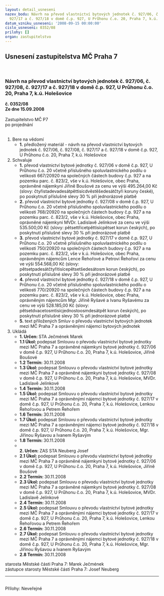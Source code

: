 ```yaml
---
layout: detail_usneseni
nazev_bodu: Návrh na převod vlastnictví bytových jednotek č. 927/06, č. 927/08, č.
  927/17 a č. 927/18 v domě č.p. 927, U Průhonu č.o. 20, Praha 7, k.ú. Holešovice
datum_vzniku_usneseni: '2008-09-15 00:00:00'
cislo_usneseni: 0352/08
prilohy: []
organ: zastupitelstvo
---
```

<div id="ucUsn_pList" class="usn">
	<span><h2>Usnesení zastupitelstva MČ Praha 7 </h2>
<br></span><div class="standBody">
<span><h3>Návrh na převod vlastnictví bytových jednotek č. 927/06, č. 927/08, č. 927/17 a č. 927/18 v domě č.p. 927, U Průhonu č.o. 20, Praha 7, k.ú. Holešovice</h3></span><div class="center">
		<strong>č. 0352/08</strong><br>
	</div>
<div class="center">
		<strong>Ze dne 15.09.2008</strong><br><br>
	</div>Zastupitelstvo MČ P7<br> po projednání<br><br><ol>
<li>Bere na vědomí<ul><li>
<strong>1.</strong> předložený materiál - návrh na převod vlastnictví bytových jednotek č. 927/06, č. 927/08, č. 927/17 a č. 927/18 v domě č.p. 927, U Průhonu č.o. 20, Praha 7, k.ú. Holešovice</li></ul>
</li>
<li>Schvaluje<ul>
<li>
<strong>1.</strong> převod vlastnictví bytové jednotky č. 927/06 v domě č.p. 927, U Průhonu č.o. 20 včetně příslušného spoluvlastnického podílu o velikosti 667/20920 na společných částech budovy č.p. 927 a na pozemku parc. č. 823/2, vše v k.ú. Holešovice, obec Praha, oprávněné nájemkyni Jiřině Boušové za cenu ve výši 495.264,00 Kč (slovy: čtyřistadevadesátpěttisícdvěstěšedesátčtyři koruny české), po poskytnutí příslušné slevy 30 % při jednorázové platbě</li>
<li>
<strong>2.</strong> převod vlastnictví bytové jednotky č. 927/08 v domě č.p. 927, U Průhonu č.o. 20 včetně příslušného spoluvlastnického podílu o velikosti 768/20920 na společných částech budovy č.p. 927 a na pozemku parc. č. 823/2, vše v k.ú. Holešovice, obec Praha, oprávněné nájemkyni MVDr. Ladislavě Jelínkové za cenu ve výši 535.500,00 Kč (slovy: pětsettřicetpěttisícpětset korun českých), po poskytnutí příslušné slevy 30 % při jednorázové platbě</li>
<li>
<strong>3.</strong> převod vlastnictví bytové jednotky č. 927/17 v domě č.p. 927, U Průhonu č.o. 20 včetně příslušného spoluvlastnického podílu o velikosti 750/20920 na společných částech budovy č.p. 927 a na pozemku parc. č. 823/2, vše v k.ú. Holešovice, obec Praha, oprávněným nájemcům Lence Řehořové a Petrovi Řehořovi za cenu ve výši 554.568,00 Kč (slovy: pětsetpadesátčtyřitisícepětsetšedesátosm korun českých), po poskytnutí příslušné slevy 30 % při jednorázové platbě</li>
<li>
<strong>4.</strong> převod vlastnictví bytové jednotky č. 927/18 v domě č.p. 927, U Průhonu č.o. 20 včetně příslušného spoluvlastnického podílu o velikosti 770/20920 na společných částech budovy č.p. 927 a na pozemku parc. č. 823/2, vše v k.ú. Holešovice, obec Praha, oprávněným nájemcům Mgr. Jiřině Ryšavé a Ivanu Ryšavému za cenu ve výši 528.185,00 Kč (slovy: pětsetdvacetosmtisícjednostoosmdesátpět korun českých), po poskytnutí příslušné slevy 30 % při jednorázové platbě</li>
<li>
<strong>5.</strong> text přiložených Smluv o převodu vlastnictví bytových jednotek mezi MČ Praha 7 a oprávněnými nájemci bytových jednotek</li>
</ul>
</li>
<li>Ukládá<ul>
<li>
<strong>1. Určen: </strong>STA Ječmének Marek</li>
<li>
<strong>1.1 Úkol: </strong>podepsat Smlouvu o převodu vlastnictví bytové jednotky mezi MČ Praha 7 a oprávněné nájemkyni bytové jednotky č. 927/06 v domě č.p. 927, U Průhonu č.o. 20, Praha 7, k.ú. Holešovice, Jiřině Boušové</li>
<li>
<strong>1.2 Termín: </strong>30.11.2008</li>
<li>
<strong>1.3 Úkol: </strong>podepsat Smlouvu o převodu vlastnictví bytové jednotky mezi MČ Praha 7 a oprávněné nájemkyni bytové jednotky č. 927/08 v domě č.p. 927, U Průhonu č.o. 20, Praha 7, k.ú. Holešovice, MVDr. Ladislavě Jelínkové</li>
<li>
<strong>1.4 Termín: </strong>30.11.2008</li>
<li>
<strong>1.5 Úkol: </strong>podepsat Smlouvu o převodu vlastnictví bytové jednotky mezi MČ Praha 7 a oprávněnými nájemci bytové jednotky č. 927/17 v domě č.p. 927, U Průhonu č.o. 20, Praha 7, k.ú. Holešovice, Lenkou Řehořovou a Petrem Řehořem</li>
<li>
<strong>1.6 Termín: </strong>30.11.2008</li>
<li>
<strong>1.7 Úkol: </strong>podepsat Smlouvu o převodu vlastnictví bytové jednotky mezi MČ Praha 7 a oprávněnými nájemci bytové jednotky č. 927/18 v domě č.p. 927, U Průhonu č.o. 20, Praha 7, k.ú. Holešovice, Mgr. Jiřinou Ryšavou a Ivanem Ryšavým</li>
<li>
<strong>1.8 Termín: </strong>30.11.2008</li>
<li>
<strong><br>2. Určen: </strong>ZAS STA Neuberg Josef</li>
<li>
<strong>2.1 Úkol: </strong>podepsat Smlouvu o převodu vlastnictví bytové jednotky mezi MČ Praha 7 a oprávněné nájemkyni bytové jednotky č. 927/06 v domě č.p. 927, U Průhonu č.o. 20, Praha 7, k.ú. Holešovice, Jiřině Boušové</li>
<li>
<strong>2.2 Termín: </strong>30.11.2008</li>
<li>
<strong>2.3 Úkol: </strong>podepsat Smlouvu o převodu vlastnictví bytové jednotky mezi MČ Praha 7 a oprávněné nájemkyni bytové jednotky č. 927/08 v domě č.p. 927, U Průhonu č.o. 20, Praha 7, k.ú. Holešovice, MVDr. Ladislavě Jelínkové</li>
<li>
<strong>2.4 Termín: </strong>30.11.2008</li>
<li>
<strong>2.5 Úkol: </strong>podepsat Smlouvu o převodu vlastnictví bytové jednotky mezi MČ Praha 7 a oprávněnými nájemci bytové jednotky č. 927/17 v domě č.p. 927, U Průhonu č.o. 20, Praha 7, k.ú. Holešovice, Lenkou Řehořovou a Petrem Řehořem</li>
<li>
<strong>2.6 Termín: </strong>30.11.2008</li>
<li>
<strong>2.7 Úkol: </strong>podepsat Smlouvu o převodu vlastnictví bytové jednotky mezi MČ Praha 7 a oprávněnými nájemci bytové jednotky č. 927/18 v domě č.p. 927, U Průhonu č.o. 20, Praha 7, k.ú. Holešovice, Mgr. Jiřinou Ryšavou a Ivanem Ryšavým</li>
<li>
<strong>2.8 Termín: </strong>30.11.2008</li>
</ul>
</li>
</ol>starosta Městské části Praha 7: Marek Ječmének<br>zástupce starosty Městské části Praha 7: Josef Neuberg<hr>
<br>Přílohy: Neveřejné</div>
</div>